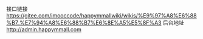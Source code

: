 接口链接
https://gitee.com/imooccode/happymmallwiki/wikis/%E9%97%A8%E6%88%B7_%E7%94%A8%E6%88%B7%E6%8E%A5%E5%8F%A3
后台地址
http://admin.happymmall.com